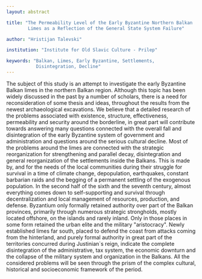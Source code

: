 ```yaml
---
layout: abstract

title: "The Permeability Level of the Early Byzantine Northern Balkan
        Limes as a Reflection of the General State System Failure"

author: "Hristijan Talevski"

institution: "Institute for Old Slavic Culture - Prilep"

keywords: "Balkan, Limes, Early Byzantine, Settlements,
           Disintegration, Decline"
---
```


The subject of this study is an attempt to investigate the early
Byzantine Balkan limes in the northern Balkan region. Although this
topic has been widely discussed in the past by a number of scholars,
there is a need for reconsideration of some thesis and ideas,
throughout the results from the newest archaeological excavations. We
believe that a detailed research of the problems associated with
existence, structure, effectiveness, permeability and security around
the borderline, in great part will contribute towards answering many
questions connected with the overall fall and disintegration of the
early Byzantine system of government and administration and questions
around the serious cultural decline. Most of the problems around the
limes are connected with the strategic reorganization for
strengthening and parallel decay, disintegration and general
reorganization of the settlements inside the Balkans. This is made by,
and for the needs of the local communities during their struggle for
survival in a time of climate change, depopulation, earthquakes,
constant barbarian raids and the begging of a permanent settling of
the exogenous population. In the second half of the sixth and the
seventh century, almost everything comes down to self-supporting and
survival through decentralization and local management of resources,
production, and defense. Byzantium only formally retained authority
over part of the Balkan provinces, primarily through numerous
strategic strongholds, mostly located offshore, on the islands and
rarely inland. Only in those places in some form retained the urban
elite and the military "aristocracy". Newly established limes far
south, placed to defend the coast from attacks coming from the
hinterland, and purely formal authority in great part of the
territories concurred during Justinian`s reign, indicate the complete
disintegration of the administrative, tax system, the economic
downturn and the collapse of the military system and organization in
the Balkans. All the considered problems will be seen through the
prism of the complex cultural, historical and socioeconomic framework
of the period.